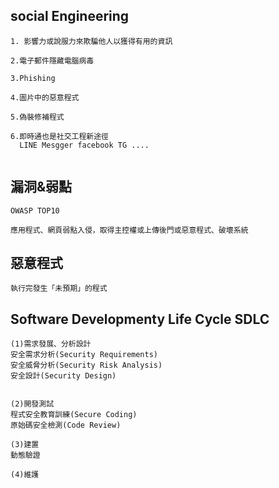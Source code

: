 ## social Engineering 
```
1. 影響力或說服力來欺騙他人以獲得有用的資訊

2.電子郵件隱藏電腦病毒

3.Phishing

4.圖片中的惡意程式

5.偽裝修補程式

6.即時通也是社交工程新途徑 
  LINE Mesgger facebook TG ....
  
```

## 漏洞&弱點
```
OWASP TOP10

應用程式、網頁弱點入侵，取得主控權或上傳後門或惡意程式、破壞系統
```

## 惡意程式
```
執行完發生「未預期」的程式
```

## Software Developmenty Life Cycle SDLC
```
(1)需求發展、分析設計
安全需求分析(Security Requirements)
安全威脅分析(Security Risk Analysis)
安全設計(Security Design)


(2)開發測試
程式安全教育訓練(Secure Coding)
原始碼安全檢測(Code Review)

(3)建置
動態驗證

(4)維護
```
